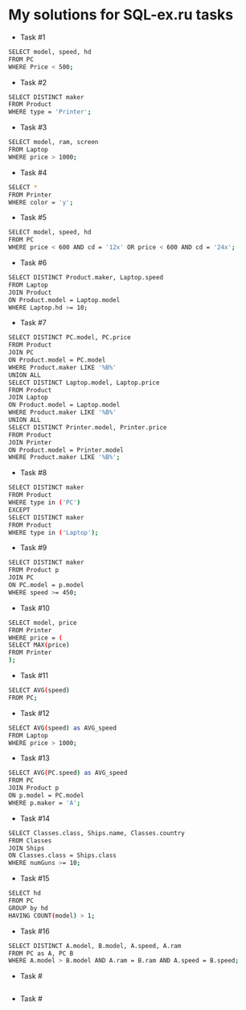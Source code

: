 # My solutions for SQL-ex.ru tasks
- Task #1
```sh
SELECT model, speed, hd
FROM PC
WHERE Price < 500;
```
- Task #2
```sh
SELECT DISTINCT maker
FROM Product
WHERE type = 'Printer';
```
- Task #3
```sh
SELECT model, ram, screen
FROM Laptop
WHERE price > 1000;
```
- Task #4
```sh
SELECT *
FROM Printer
WHERE color = 'y';
```
- Task #5
```sh
SELECT model, speed, hd
FROM PC
WHERE price < 600 AND cd = '12x' OR price < 600 AND cd = '24x';
```
- Task #6
```sh
SELECT DISTINCT Product.maker, Laptop.speed
FROM Laptop
JOIN Product
ON Product.model = Laptop.model
WHERE Laptop.hd >= 10;
```
- Task #7
```sh
SELECT DISTINCT PC.model, PC.price
FROM Product
JOIN PC
ON Product.model = PC.model
WHERE Product.maker LIKE '%B%'
UNION ALL
SELECT DISTINCT Laptop.model, Laptop.price
FROM Product
JOIN Laptop
ON Product.model = Laptop.model
WHERE Product.maker LIKE '%B%'
UNION ALL
SELECT DISTINCT Printer.model, Printer.price
FROM Product
JOIN Printer
ON Product.model = Printer.model
WHERE Product.maker LIKE '%B%';
```
- Task #8
```sh
SELECT DISTINCT maker
FROM Product
WHERE type in ('PC')
EXCEPT
SELECT DISTINCT maker
FROM Product
WHERE type in ('Laptop');
```
- Task #9
```sh
SELECT DISTINCT maker
FROM Product p
JOIN PC
ON PC.model = p.model
WHERE speed >= 450;
```
- Task #10
```sh
SELECT model, price
FROM Printer
WHERE price = (
SELECT MAX(price)
FROM Printer
);
```
- Task #11
```sh
SELECT AVG(speed)
FROM PC;
```
- Task #12
```sh
SELECT AVG(speed) as AVG_speed
FROM Laptop
WHERE price > 1000;
```
- Task #13
```sh
SELECT AVG(PC.speed) as AVG_speed
FROM PC
JOIN Product p
ON p.model = PC.model
WHERE p.maker = 'A';
```
- Task #14
```sh
SELECT Classes.class, Ships.name, Classes.country
FROM Classes
JOIN Ships
ON Classes.class = Ships.class
WHERE numGuns >= 10;
```
- Task #15
```sh
SELECT hd
FROM PC
GROUP by hd
HAVING COUNT(model) > 1;
```
- Task #16
```sh
SELECT DISTINCT A.model, B.model, A.speed, A.ram
FROM PC as A, PC B
WHERE A.model > B.model AND A.ram = B.ram AND A.speed = B.speed;
```
- Task #
```sh


```
- Task #
```sh


```


